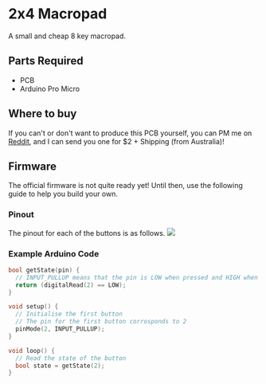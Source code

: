 # 2x4 Macropad

A small and cheap 8 key macropad.

## Parts Required
+ PCB
+ Arduino Pro Micro

## Where to buy
If you can't or don't want to produce this PCB yourself, you can PM me on [Reddit](https://www.reddit.com/user/amtra5), and I can send you one for $2 + Shipping (from Australia)!

## Firmware
The official firmware is not quite ready yet! Until then, use the following guide to help you build your own.

### Pinout
The pinout for each of the buttons is as follows.
![](http://i.imgur.com/2kyTrjG.jpg)

### Example Arduino Code
```C
bool getState(pin) {
  // INPUT_PULLUP means that the pin is LOW when pressed and HIGH when released
  return (digitalRead(2) == LOW);
}

void setup() {
  // Initialise the first button
  // The pin for the first button corrosponds to 2
  pinMode(2, INPUT_PULLUP); 
}

void loop() {
  // Read the state of the button
  bool state = getState(2);
}
```